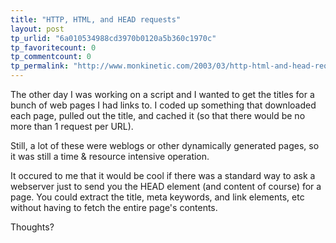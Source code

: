 ```yaml
---
title: "HTTP, HTML, and HEAD requests"
layout: post
tp_urlid: "6a010534988cd3970b0120a5b360c1970c"
tp_favoritecount: 0
tp_commentcount: 0
tp_permalink: "http://www.monkinetic.com/2003/03/http-html-and-head-requests.html"
---
```

The other day I was working on a script and I wanted to get the titles for a bunch of web pages I had links to. I coded up something that downloaded each page, pulled out the title, and cached it (so that there would be no more than 1 request per URL).

Still, a lot of these were weblogs or other dynamically generated pages, so it was still a time &amp; resource intensive operation.

It occured to me that it would be cool if there was a standard way to ask a webserver just to send you the HEAD element (and content of course) for a page. You could extract the title, meta keywords, and link elements, etc without having to fetch the entire page&#39;s contents.

Thoughts?
